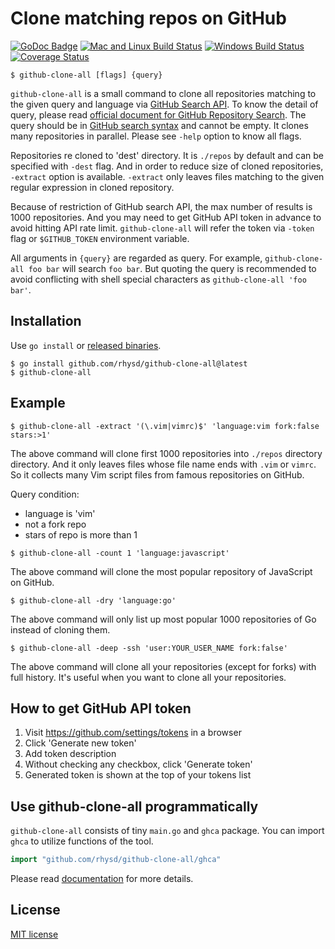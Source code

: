 Clone matching repos on GitHub
==============================
[![GoDoc Badge][]][GoDoc]
[![Mac and Linux Build Status][]][Travis CI]
[![Windows Build Status][]][Appveyor]
[![Coverage Status][]][Codecov]

```
$ github-clone-all [flags] {query}
```

`github-clone-all` is a small command to clone all repositories matching to the given query and
language via [GitHub Search API][]. To know the detail of query, please read
[official document for GitHub Repository Search][GitHub Repository Search]. The query should be in
[GitHub search syntax][] and cannot be empty. It clones many repositories in parallel. Please see
`-help` option to know all flags.

Repositories re cloned to 'dest' directory. It is `./repos` by default and can be specified with
`-dest` flag. And in order to reduce size of cloned repositories, `-extract` option is available.
`-extract` only leaves files matching to the given regular expression in cloned repository.

Because of restriction of GitHub search API, the max number of results is 1000 repositories. And you
may need to get GitHub API token in advance to avoid hitting API rate limit. `github-clone-all` will
refer the token via `-token` flag or `$GITHUB_TOKEN` environment variable.

All arguments in `{query}` are regarded as query. For example, `github-clone-all foo bar` will search
`foo bar`. But quoting the query is recommended to avoid conflicting with shell special characters
as `github-clone-all 'foo bar'`.


## Installation

Use `go install` or [released binaries](https://github.com/rhysd/github-clone-all/releases).

```
$ go install github.com/rhysd/github-clone-all@latest
$ github-clone-all

```


## Example

```
$ github-clone-all -extract '(\.vim|vimrc)$' 'language:vim fork:false stars:>1'
```

The above command will clone first 1000 repositories into `./repos` directory directory. And it only
leaves files whose file name ends with `.vim` or `vimrc`.
So it collects many Vim script files from famous repositories on GitHub.

Query condition:

- language is 'vim'
- not a fork repo
- stars of repo is more than 1

```
$ github-clone-all -count 1 'language:javascript'
```

The above command will clone the most popular repository of JavaScript on GitHub.

```
$ github-clone-all -dry 'language:go'
```

The above command will only list up most popular 1000 repositories of Go instead of cloning them.

```
$ github-clone-all -deep -ssh 'user:YOUR_USER_NAME fork:false'
```

The above command will clone all your repositories (except for forks) with full history.
It's useful when you want to clone all your repositories.


## How to get GitHub API token

1. Visit https://github.com/settings/tokens in a browser
2. Click 'Generate new token'
3. Add token description
4. Without checking any checkbox, click 'Generate token'
5. Generated token is shown at the top of your tokens list


## Use github-clone-all programmatically

`github-clone-all` consists of tiny `main.go` and `ghca` package. You can import `ghca` to utilize
functions of the tool.

```go
import "github.com/rhysd/github-clone-all/ghca"
```

Please read [documentation][GoDoc] for more details.

## License

[MIT license](LICENSE)

[GitHub Repository Search]: https://help.github.com/articles/searching-repositories/
[GitHub search syntax]: https://help.github.com/articles/understanding-the-search-syntax/
[GitHub Search API]: https://developer.github.com/v3/search/
[GoDoc Badge]: https://godoc.org/github.com/rhysd/github-clone-all/ghca?status.svg
[GoDoc]: https://godoc.org/github.com/rhysd/github-clone-all/ghca
[Mac and Linux Build Status]: https://travis-ci.org/rhysd/github-clone-all.svg?branch=master
[Travis CI]: https://travis-ci.org/rhysd/github-clone-all
[Windows Build Status]: https://ci.appveyor.com/api/projects/status/fwaaouneyn9kftts/branch/master?svg=true
[Appveyor]: https://ci.appveyor.com/project/rhysd/github-clone-all/branch/master
[Coverage Status]: https://codecov.io/gh/rhysd/github-clone-all/branch/master/graph/badge.svg
[Codecov]: https://codecov.io/gh/rhysd/github-clone-all
